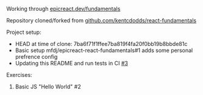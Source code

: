 Working through [epicreact.dev/fundamentals](https://epicreact.dev/fundamentals)

Repository cloned/forked from [github.com/kentcdodds/react-fundamentals](https://github.com/kentcdodds/react-fundamentals)

Project setup:

 - HEAD at time of clone: 7ba6f71f1ffee7ba819f4fa20f0bb19b8bbde81c
 - Basic setup mfdj/epicreact-react-fundamentals#1 adds some personal prefrence config
 - Updating this README and run tests in CI [#3](https://github.com/mfdj/epicreact-react-fundamentals/pulls/3)
 
Exercises:
 
 1. Basic JS "Hello World" #2
